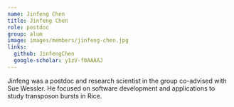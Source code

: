 ```yaml
---
name: Jinfeng Chen
title: Jinfeng Chen
role: postdoc
group: alum
image: images/members/jinfeng-chen.jpg
links:
  github: JinfengChen
  google-scholar: y1zV-f0AAAAJ
---
```


Jinfeng was a postdoc and research scientist in the group co-advised with Sue Wessler. He focused on software development and applications to study transposon bursts in Rice.
